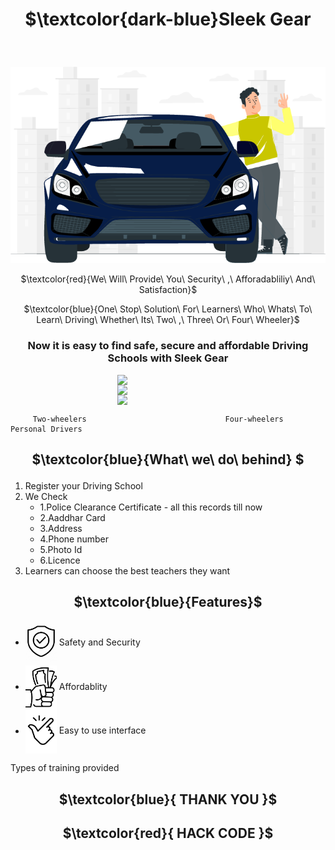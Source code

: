 # 
<h1><p align="center" >  $\textcolor{dark-blue}Sleek Gear</p></h1>
<br>
<p  align="center"><img src = "https://github.com/curriee11/Driving_Schools/blob/main/Images/1.png" >
 </p>
 <p align="center">
 $\textcolor{red}{We\ Will\ Provide\ You\ Security\ ,\ Afforadabliliy\ And\ Satisfaction}$
</p>

 <p align="center">
 $\textcolor{blue}{One\ Stop\ Solution\ For\ Learners\ Who\ Whats\ To\ Learn\ Driving\ Whether\ Its\  Two\ ,\ Three\ Or\ Four\ Wheeler}$
</p>
<p ><h3 align="center">Now it is easy to find safe, secure and affordable Driving Schools with Sleek Gear</h3></p>

 <div>
<img src = "https://github.com/curriee11/Driving_Schools/blob/main/Images/rooms/1.1.jpg"   width="32%" style="display: block; margin: 0 auto"/>
<img src = "https://github.com/curriee11/Driving_Schools/blob/main/Images/rooms/2.jpg"  width="32%" style="display: block; margin: 0 auto"/>
<img src = "https://github.com/curriee11/Driving_Schools/blob/main/Images/rooms/3.jpg"  width="32%" style="display: block; margin: 0 auto"/>
</div>
    
         Two-wheelers                               Four-wheelers                             Personal Drivers  


<h2><p align = center > $\textcolor{blue}{What\ we\ do\ behind} $</p></h2>
<ol>
 <li>
 Register your Driving School
 </li>
  <li>
 We Check
 
 <ul>
  <li>
1.Police Clearance Certificate - all this records till now
  </li>
  <li>
2.Aaddhar Card
  </li>
  <li>
3.Address
  </li>
  <li>
4.Phone number
  </li>
  <li>
5.Photo Id 
  </li>
  <li>
6.Licence
   </li>
   </ul>
   </li>


<li>Learners can choose the best teachers they want </li>
 
  </ol>

<h2 align="center">$\textcolor{blue}{Features}$</h2>
<ul>
 <li><img src="https://github.com/curriee11/Driving_Schools/blob/main/Untitled%20design%20(1).gif" width="50" align="center">&nbsp;Safety and Security</li>
 
 <li><img src="https://github.com/curriee11/Driving_Schools/blob/main/Untitled%20design%20(2).jpg" width="50" align="center">&nbsp;Affordablity</li>
 
 <li><img src="https://github.com/curriee11/Driving_Schools/blob/main/Untitled%20design%20(3).jpg" width="50" align="center">&nbsp;Easy to use interface</li>
 
</ul>

Types of training provided



 <h2 align="center">$\textcolor{blue}{ THANK YOU }$</h2>

<h2 align="center">$\textcolor{red}{ HACK CODE }$</h2>

